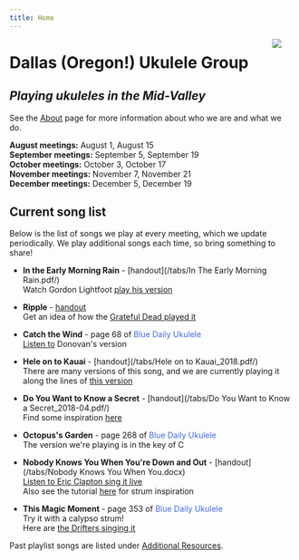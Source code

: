 ```yaml
---
title: Home
---
```


<img src=/img/four.ukes.png/ style="max-width:20%;min-width:40px;float:right;" />

# Dallas (Oregon!) Ukulele Group

## _Playing ukuleles in the Mid-Valley_

See the [About](/about/) page for more information about who we are and what we do.

**August meetings:** August 1, August 15  
**September meetings:** September 5, September 19  
**October meetings:** October 3, October 17  
**November meetings:** November 7, November 21  
**December meetings:** December 5, December 19  

## Current song list

Below is the list of songs we play at every meeting, which we update periodically.  We play additional songs each time, so bring something to share!  

+ **In the Early Morning Rain** - [handout](/tabs/In The Early Morning Rain.pdf/)  
Watch Gordon Lightfoot [play his version](https://www.youtube.com/watch?v=1pqttl9aWm0)  

+ **Ripple** - [handout](/tabs/Ripple.pdf/)  
Get an idea of how the [Grateful Dead played it](https://www.youtube.com/watch?v=671AgW9xSiA)  

+ **Catch the Wind** - page 68 of <span style="color:royalblue">Blue Daily Ukulele</span>  
[Listen to](https://www.youtube.com/watch?v=J8hjEYTpwE8) Donovan's version  

+ **Hele on to Kauai** - [handout](/tabs/Hele on to Kauai_2018.pdf/)  
There are many versions of this song, and we are currently playing it along the lines of [this version](https://www.youtube.com/watch?v=YQecYn0AKYg)  

+ **Do You Want to Know a Secret** - [handout](/tabs/Do You Want to Know a Secret_2018-04.pdf/)  
Find some inspiration [here](https://www.youtube.com/watch?v=tdATosVaJsU)  

+ **Octopus's Garden** - page 268 of <span style="color:royalblue">Blue Daily Ukulele</span>  
The version we're playing is in the key of C

+ **Nobody Knows You When You're Down and Out** - [handout](/tabs/Nobody Knows You When You.docx)  
[Listen to Eric Clapton sing it live](https://www.youtube.com/watch?v=0b-OHZI1Q5w)  
Also see the tutorial [here](https://www.youtube.com/watch?v=Ix-Le6ngZes) for strum inspiration

+ **This Magic Moment** - page 353 of <span style="color:royalblue">Blue Daily Ukulele</span>   
Try it with a calypso strum!  
Here are [the Drifters singing it](https://www.youtube.com/watch?v=KOAuhjb2e1Y)  
 
Past playlist songs are listed under [Additional Resources](/additional/).
